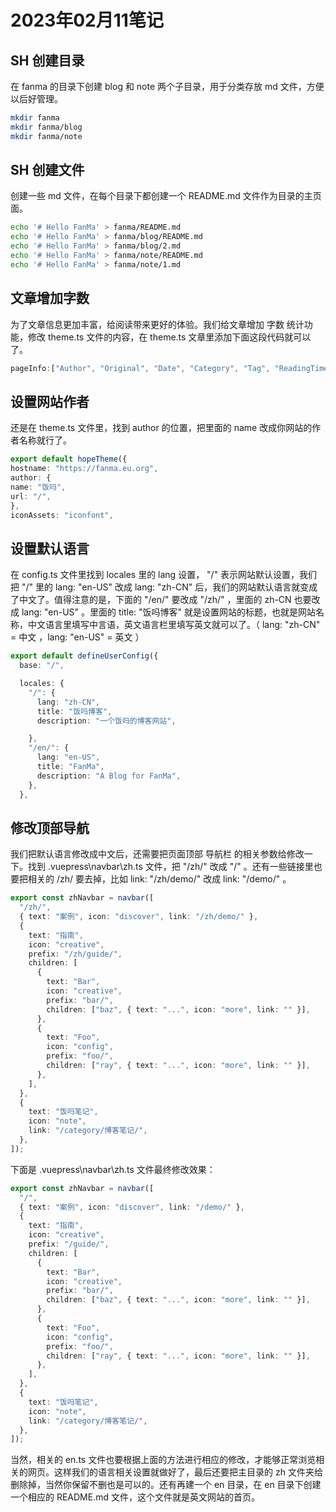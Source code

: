 # 2023年02月11笔记

  
  

## SH 创建目录

在 fanma 的目录下创建 blog 和 note 两个子目录，用于分类存放 md 文件，方便以后好管理。
```sh
mkdir fanma
mkdir fanma/blog
mkdir fanma/note
```

## SH 创建文件

创建一些 md 文件，在每个目录下都创建一个 README.md 文件作为目录的主页面。

```sh
echo '# Hello FanMa' > fanma/README.md
echo '# Hello FanMa' > fanma/blog/README.md
echo '# Hello FanMa' > fanma/blog/2.md
echo '# Hello FanMa' > fanma/note/README.md
echo '# Hello FanMa' > fanma/note/1.md
```

## 文章增加字数

为了文章信息更加丰富，给阅读带来更好的体验。我们给文章增加 字数 统计功能，修改 theme.ts 文件的内容，在 theme.ts 文章里添加下面这段代码就可以了。
```ts
pageInfo:["Author", "Original", "Date", "Category", "Tag", "ReadingTime","Word","PageView"],
```

##  设置网站作者

还是在 theme.ts 文件里，找到 author 的位置，把里面的 name 改成你网站的作者名称就行了。

```ts
export default hopeTheme({
hostname: "https://fanma.eu.org",
author: {
name: "饭吗",
url: "/",
},
iconAssets: "iconfont",
```

## 设置默认语言

在 config.ts 文件里找到 locales 里的 lang 设置， "/" 表示网站默认设置，我们把 "/" 里的 lang: "en-US" 改成 lang: "zh-CN" 后，我们的网站默认语言就变成了中文了。值得注意的是，下面的 "/en/" 要改成 "/zh/" ，里面的 zh-CN 也要改成 lang: "en-US" 。里面的 title: "饭吗博客" 就是设置网站的标题，也就是网站名称，中文语言里填写中言语，英文语言栏里填写英文就可以了。（ lang: "zh-CN" = 中文 ，lang: "en-US" = 英文 ）

```ts
export default defineUserConfig({
  base: "/",

  locales: {
    "/": {
      lang: "zh-CN",
      title: "饭吗博客",
      description: "一个饭吗的博客网站",

    },
    "/en/": {
      lang: "en-US",
      title: "FanMa",
      description: "A Blog for FanMa",
    },
  },
```

## 修改顶部导航

我们把默认语言修改成中文后，还需要把页面顶部 导航栏 的相关参数给修改一下。找到 .vuepress\navbar\zh.ts 文件，把 "/zh/" 改成 "/" 。还有一些链接里也要把相关的 /zh/ 要去掉，比如 link: "/zh/demo/" 改成 link: "/demo/" 。

```ts
export const zhNavbar = navbar([
  "/zh/",
  { text: "案例", icon: "discover", link: "/zh/demo/" },
  {
    text: "指南",
    icon: "creative",
    prefix: "/zh/guide/",
    children: [
      {
        text: "Bar",
        icon: "creative",
        prefix: "bar/",
        children: ["baz", { text: "...", icon: "more", link: "" }],
      },
      {
        text: "Foo",
        icon: "config",
        prefix: "foo/",
        children: ["ray", { text: "...", icon: "more", link: "" }],
      },
    ],
  },
  {
    text: "饭吗笔记",
    icon: "note",
    link: "/category/博客笔记/",
  },
]);
```

下面是 .vuepress\navbar\zh.ts 文件最终修改效果：

```ts
export const zhNavbar = navbar([
  "/",
  { text: "案例", icon: "discover", link: "/demo/" },
  {
    text: "指南",
    icon: "creative",
    prefix: "/guide/",
    children: [
      {
        text: "Bar",
        icon: "creative",
        prefix: "bar/",
        children: ["baz", { text: "...", icon: "more", link: "" }],
      },
      {
        text: "Foo",
        icon: "config",
        prefix: "foo/",
        children: ["ray", { text: "...", icon: "more", link: "" }],
      },
    ],
  },
  {
    text: "饭吗笔记",
    icon: "note",
    link: "/category/博客笔记/",
  },
]);
```

当然，相关的 en.ts 文件也要根据上面的方法进行相应的修改，才能够正常浏览相关的网页。这样我们的语言相关设置就做好了，最后还要把主目录的 zh 文件夹给删除掉，当然你保留不删也是可以的。还有再建一个 en 目录，在 en 目录下创建一个相应的 README.md 文件，这个文件就是英文网站的首页。